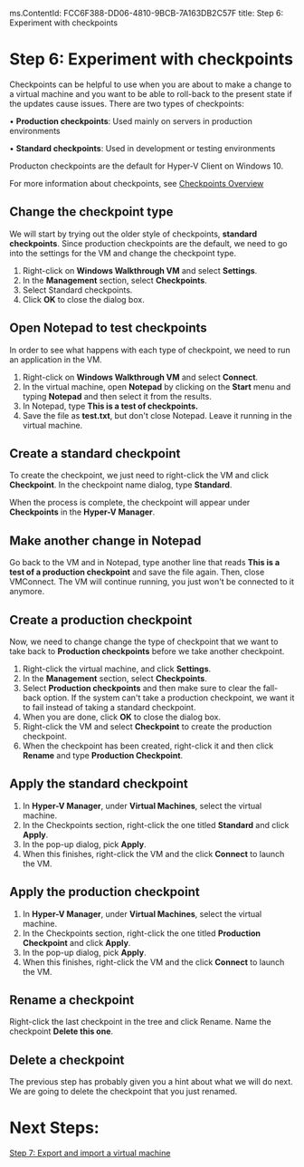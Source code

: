 ms.ContentId: FCC6F388-DD06-4810-9BCB-7A163DB2C57F
title: Step 6: Experiment with checkpoints

# Step 6: Experiment with checkpoints #

Checkpoints can be helpful to use when you are about to make a change to a virtual machine and you want to be able to roll-back to the present state if the updates cause issues. There are two types of checkpoints:

•	**Production checkpoints**: Used mainly on servers in production environments 

•	**Standard checkpoints**: Used in development or testing environments 


Producton checkpoints are the default for Hyper-V Client on Windows 10.

For more information about checkpoints, see [Checkpoints Overview](..\about\checkpoints_overview.md)


## Change the checkpoint type ##
We will start by trying out the older style of checkpoints, **standard checkpoints**. Since production checkpoints are the default, we need to go into the settings for the VM and change the checkpoint type.

1. Right-click on **Windows Walkthrough VM** and select **Settings**.
2. In the **Management** section, select **Checkpoints**.
3.	Select Standard checkpoints. 
4.	Click **OK** to close the dialog box.

## Open Notepad to test checkpoints ##
In order to see what happens with each type of checkpoint, we need to run an application in the VM. 
1. Right-click on **Windows Walkthrough VM** and select **Connect**.
2. In the virtual machine, open **Notepad** by clicking on the **Start** menu and typing **Notepad** and then select it from the results. 
3. In Notepad,  type **This is a test of checkpoints.** 
4. Save the file as **test.txt**, but don't close Notepad. Leave it running in the virtual machine.

## Create a standard checkpoint ##
To create the checkpoint, we just need to right-click the VM and click **Checkpoint**. In the checkpoint name dialog, type **Standard**.

When the process is complete, the checkpoint will appear under **Checkpoints** in the **Hyper-V Manager**. 

## Make another change in Notepad ##

Go back to the VM and in Notepad, type another line that reads **This is a test of a production checkpoint** and save the file again. Then, close VMConnect. The VM will continue running, you just won't be connected to it anymore.

## Create a production checkpoint ##
Now, we need to change change the type of checkpoint that we want to take back to **Production checkpoints** before we take another checkpoint.

1.	Right-click the virtual machine, and click **Settings**.
2.	In the **Management** section, select **Checkpoints**.
3.	Select **Production checkpoints** and then make sure to clear the fall-back option. If the system can't take a production checkpoint, we want it to fail instead of taking a standard checkpoint.
4.	When you are done, click **OK** to close the dialog box.
5.	Right-click the VM and select **Checkpoint** to create the production checkpoint.
6.	When the checkpoint has been created, right-click it and then click **Rename** and type **Production Checkpoint**.

## Apply the standard checkpoint ##

1.	In **Hyper-V Manager**, under **Virtual Machines**, select the virtual machine.
2.	In the Checkpoints section, right-click the one titled **Standard** and click **Apply**.
3.	In the pop-up dialog, pick **Apply**. 
4. When this finishes, right-click the VM and the click **Connect** to launch the VM. 


## Apply the production checkpoint ##

1.	In **Hyper-V Manager**, under **Virtual Machines**, select the virtual machine.
2.	In the Checkpoints section, right-click the one titled **Production Checkpoint** and click **Apply**.
3.	In the pop-up dialog, pick **Apply**. 
4. When this finishes, right-click the VM and the click **Connect** to launch the VM. 
	


## Rename a checkpoint ##
Right-click the last checkpoint in the tree and click Rename.
Name the checkpoint **Delete this one**.

## Delete a checkpoint ##
The previous step has probably given you a hint about what we will do next. We are going to delete the checkpoint that you just renamed.


# Next Steps: #
[Step 7: Export and import a virtual machine](step7.md)


